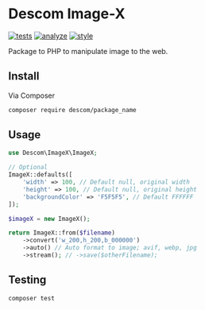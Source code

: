 # Descom Image-X

[![tests](https://github.com/descom-es/image-x/actions/workflows/tests.yml/badge.svg)](https://github.com/descom-es/image-x/actions/workflows/tests.yml)
[![analyze](https://github.com/descom-es/image-x/actions/workflows/analyze.yml/badge.svg)](https://github.com/descom-es/image-x/actions/workflows/analyze.yml)
[![style](https://github.com/descom-es/image-x/actions/workflows/style_fix.yml/badge.svg)](https://github.com/descom-es/image-x/actions/workflows/style_fix.yml)

Package to PHP to manipulate image to the web.

## Install

Via Composer

```bash
composer require descom/package_name
```

## Usage

```php
use Descom\ImageX\ImageX;

// Optional
ImageX::defaults([
    'width' => 100, // Default null, original width
    'height' => 100, // Default null, original height
    'backgroundColor' => 'F5F5F5', // Default FFFFFF
]);

$imageX = new ImageX();

return ImageX::from($filename)
    ->convert('w_200,h_200,b_000000')
    ->auto() // Auto format to image; avif, webp, jpg
    ->stream(); // ->save($otherFilename);
```

## Testing

``` bash
composer test
```
